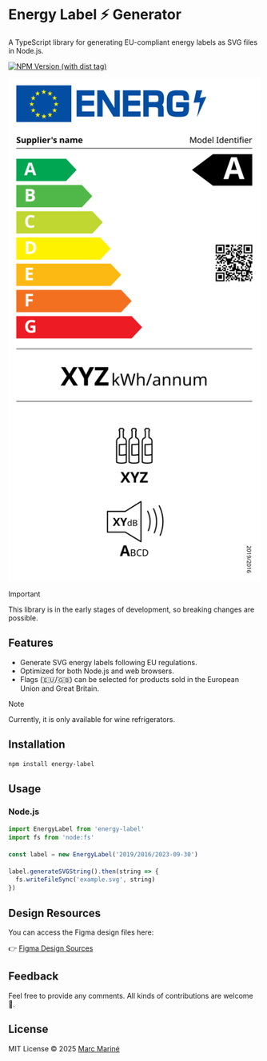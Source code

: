 # Energy Label ⚡ Generator

A TypeScript library for generating EU-compliant energy labels as SVG files in Node.js.

[![NPM Version (with dist tag)](https://img.shields.io/npm/v/energy-label/beta)](https://www.npmjs.com/package/energy-label)

![Energy label example of wine refrigerator](https://raw.githubusercontent.com/marcmarine/energy-label/refs/heads/main/example.svg)

> [!IMPORTANT]
> This library is in the early stages of development, so breaking changes are possible.

## Features

- Generate SVG energy labels following EU regulations.
- Optimized for both Node.js and web browsers.
- Flags (🇪🇺/🇬🇧) can be selected for products sold in the European Union and Great Britain.

> [!NOTE]
> Currently, it is only available for wine refrigerators.

## Installation

```bash
npm install energy-label
```

## Usage

### Node.js

```js
import EnergyLabel from 'energy-label'
import fs from 'node:fs'

const label = new EnergyLabel('2019/2016/2023-09-30')

label.generateSVGString().then(string => {
  fs.writeFileSync('example.svg', string)
})
```

## Design Resources

You can access the Figma design files here:

👉 [Figma Design Sources](https://www.figma.com/community/file/1487367561346990079)

## Feedback

Feel free to provide any comments. All kinds of contributions are welcome 🚀.

## License

MIT License © 2025 [Marc Mariné](https://github.com/marcmarine)
